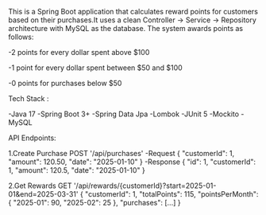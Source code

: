 This is a Spring Boot application that calculates reward points for customers based on their purchases.It uses a clean Controller → Service → Repository architecture with MySQL as the database.
The system awards points as follows:

-2 points for every dollar spent above $100

-1 point for every dollar spent between $50 and $100

-0 points for purchases below $50

Tech Stack :

-Java 17
-Spring Boot 3+
-Spring Data Jpa
-Lombok
-JUnit 5
-Mockito
-MySQL

API Endpoints:

1.Create Purchase
POST '/api/purchases'
-Request
{
  "customerId": 1,
  "amount": 120.50,
  "date": "2025-01-10"
}
-Response
{
  "id": 1,
  "customerId": 1,
  "amount": 120.5,
  "date": "2025-01-10"
}

2.Get Rewards
GET '/api/rewards/{customerId}?start=2025-01-01&end=2025-03-31'
{
  "customerId": 1,
  "totalPoints": 115,
  "pointsPerMonth": {
    "2025-01": 90,
    "2025-02": 25
  },
  "purchases": [...]
}


